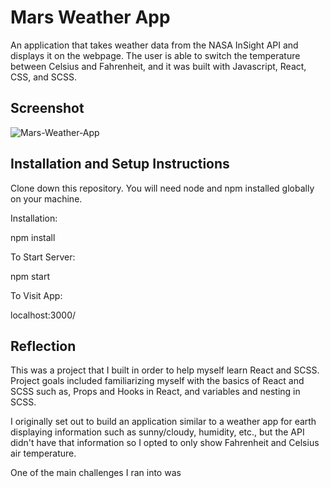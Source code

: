 # Mars Weather App

An application that takes weather data from the NASA InSight API and displays it on the webpage. The user is able to switch the temperature between Celsius and Fahrenheit, and it was built with Javascript, React, CSS, and SCSS.

## Screenshot

  ![Mars-Weather-App](https://user-images.githubusercontent.com/97766663/195713981-77a3211a-d181-46c2-9843-ad35c73b1ece.png)

## Installation and Setup Instructions

Clone down this repository. You will need node and npm installed globally on your machine.

Installation:

npm install

To Start Server:

npm start

To Visit App:

localhost:3000/

## Reflection

This was a project that I built in order to help myself learn React and SCSS. Project goals included familiarizing myself with the basics of React and SCSS such as, Props and Hooks in React, and variables and nesting in SCSS. 

I originally set out to build an application similar to a weather app for earth displaying information such as sunny/cloudy, humidity, etc., but the API didn't have that information so I opted to only show Fahrenheit and Celsius air temperature. 

One of the main challenges I ran into was 
